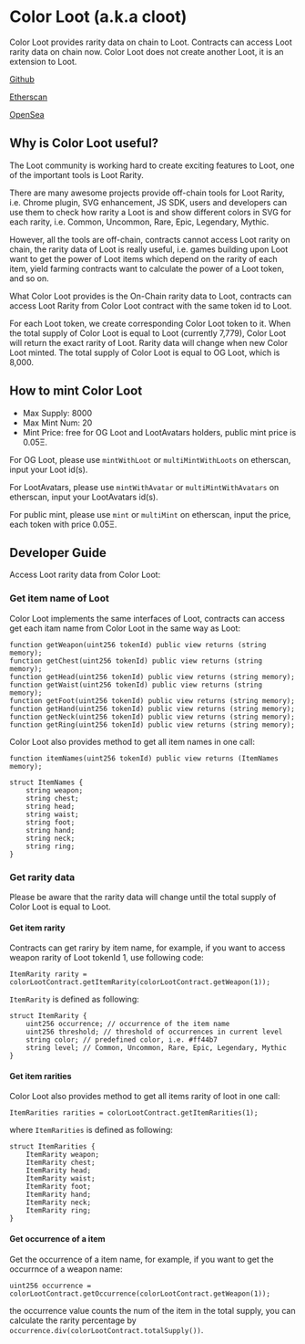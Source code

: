 # Color Loot (a.k.a cloot)

Color Loot provides rarity data on chain to Loot.
Contracts can access Loot rarity data on chain now.
Color Loot does not create another Loot, it is an extension to Loot.

[Github](https://github.com/colorloot/colorloot)

[Etherscan](https://etherscan.io/address/0xab7f42a1a64f0f54d5428ab5e1243785bce3fcb3)

[OpenSea](https://opensea.io/collection/colorloot)

## Why is Color Loot useful?

The Loot community is working hard to create exciting features to Loot, one of the important tools
is Loot Rarity.

There are many awesome projects provide off-chain tools for Loot Rarity, i.e. Chrome plugin, SVG enhancement, JS SDK, users and developers can
use them to check how rarity a Loot is and show different colors in SVG for each rarity, i.e. Common, Uncommon, Rare, Epic, Legendary, Mythic.

However, all the tools are off-chain, contracts cannot access Loot rarity on chain, the rarity data of Loot is really useful, i.e. games building upon Loot want to get the power of Loot items which depend on the rarity of each item, yield farming contracts want to calculate the power of a Loot token, and so on.

What Color Loot provides is the On-Chain rarity data to Loot, contracts can access Loot Rarity from Color Loot contract with the same token id to Loot.

For each Loot token, we create corresponding Color Loot token to it. When the total supply of Color Loot is equal to Loot (currently 7,779), Color Loot will return the exact rarity of Loot. Rarity data will change when new Color Loot minted. The total supply of Color Loot is equal to OG Loot, which is 8,000.

## How to mint Color Loot

* Max Supply: 8000
* Max Mint Num: 20
* Mint Price: free for OG Loot and LootAvatars holders, public mint price is 0.05Ξ.

For OG Loot, please use `mintWithLoot` or `multiMintWithLoots` on etherscan, input your Loot id(s).

For LootAvatars, please use `mintWithAvatar` or `multiMintWithAvatars` on etherscan, input your LootAvatars id(s).

For public mint, please use `mint` or `multiMint` on etherscan, input the price, each token with price 0.05Ξ.

## Developer Guide

Access Loot rarity data from Color Loot:

### Get item name of Loot

Color Loot implements the same interfaces of Loot, contracts can access get each itam name from Color Loot in the same way as Loot:

```
function getWeapon(uint256 tokenId) public view returns (string memory);
function getChest(uint256 tokenId) public view returns (string memory);
function getHead(uint256 tokenId) public view returns (string memory);
function getWaist(uint256 tokenId) public view returns (string memory);
function getFoot(uint256 tokenId) public view returns (string memory);
function getHand(uint256 tokenId) public view returns (string memory);
function getNeck(uint256 tokenId) public view returns (string memory);
function getRing(uint256 tokenId) public view returns (string memory);
```

Color Loot also provides method to get all item names in one call:
```
function itemNames(uint256 tokenId) public view returns (ItemNames memory);
```
```
struct ItemNames {
    string weapon;
    string chest;
    string head;
    string waist;
    string foot;
    string hand;
    string neck;
    string ring;
}
```

### Get rarity data

Please be aware that the rarity data will change until the total supply of Color Loot is equal to Loot.

#### Get item rarity

Contracts can get rariry by item name, for example, if you want to access weapon rarity of Loot tokenId 1, use following code:

```
ItemRarity rarity = colorLootContract.getItemRarity(colorLootContract.getWeapon(1));
```

`ItemRarity` is defined as following:
```
struct ItemRarity {
    uint256 occurrence; // occurrence of the item name
    uint256 threshold; // threshold of occurrences in current level
    string color; // predefined color, i.e. #ff44b7
    string level; // Common, Uncommon, Rare, Epic, Legendary, Mythic
}
```

#### Get item rarities

Color Loot also provides method to get all items rarity of loot in one call:

```
ItemRarities rarities = colorLootContract.getItemRarities(1);
```

where `ItemRarities` is defined as following:
```
struct ItemRarities {
    ItemRarity weapon;
    ItemRarity chest;
    ItemRarity head;
    ItemRarity waist;
    ItemRarity foot;
    ItemRarity hand;
    ItemRarity neck;
    ItemRarity ring;
}
```

#### Get occurrence of a item

Get the occurrence of a item name, for example, if you want to get the occurrnce of a weapon name:

```
uint256 occurrence = colorLootContract.getOccurrence(colorLootContract.getWeapon(1));
```

the occurrence value counts the num of the item in the total supply, you can calculate the rarity percentage by `occurrence.div(colorLootContract.totalSupply())`.
